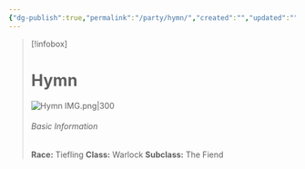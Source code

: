 ```yaml
---
{"dg-publish":true,"permalink":"/party/hymn/","created":"","updated":""}
---
```



> [!infobox]
> # Hymn
> ![Hymn IMG.png|300](/img/user/z_Assets/Hymn%20IMG.png)
> ###### Basic Information
> **Race:** Tiefling
> **Class:**  Warlock
> **Subclass:** The Fiend